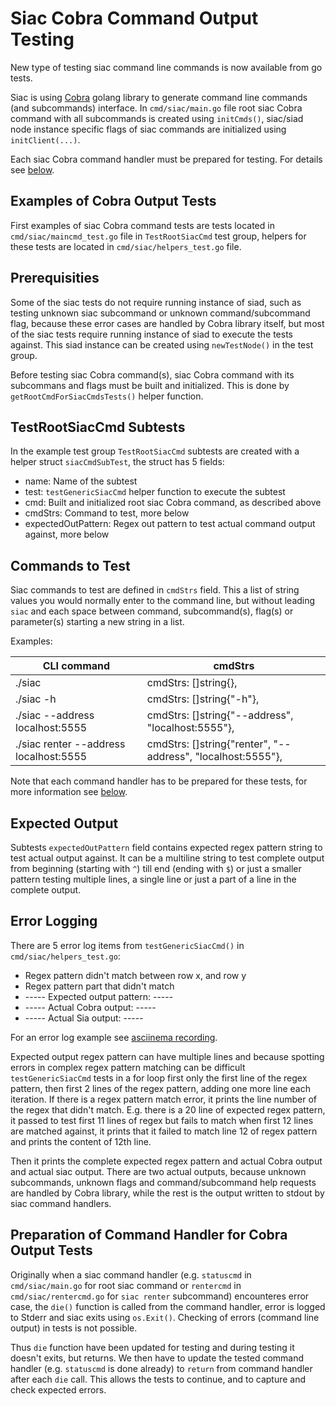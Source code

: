 # Siac Cobra Command Output Testing

New type of testing siac command line commands is now available from go tests.

Siac is using [Cobra](https://github.com/spf13/cobra) golang library to generate command line commands (and subcommands) interface. In `cmd/siac/main.go` file root siac Cobra command with all subcommands is created using `initCmds()`, siac/siad node instance specific flags of siac commands are initialized using `initClient(...)`.

Each siac Cobra command handler must be prepared for testing. For details see [below](#preparation-of-command-handler-for-cobra-Output-tests).

## Examples of Cobra Output Tests

First examples of siac Cobra command tests are tests located in `cmd/siac/maincmd_test.go` file in `TestRootSiacCmd` test group, helpers for these tests are located in `cmd/siac/helpers_test.go` file.

## Prerequisities

Some of the siac tests do not require running instance of siad, such as testing unknown siac subcommand or unknown command/subcommand flag, because these error cases are handled by Cobra library itself, but most of the siac tests require running instance of siad to execute the tests against. This siad instance can be created using `newTestNode()` in the test group.

Before testing siac Cobra command(s), siac Cobra command with its subcommans and flags must be built and initialized. This is done by `getRootCmdForSiacCmdsTests()` helper function.

## TestRootSiacCmd Subtests

In the example test group `TestRootSiacCmd` subtests are created with a helper struct `siacCmdSubTest`, the struct has 5 fields: 

* name: Name of the subtest
* test: `testGenericSiacCmd` helper function to execute the subtest
* cmd: Built and initialized root siac Cobra command, as described above
* cmdStrs: Command to test, more below
* expectedOutPattern: Regex out pattern to test actual command output against, more below

## Commands to Test

Siac commands to test are defined in `cmdStrs` field. This a list of string values you would normally enter to the command line, but without leading `siac` and each space between command, subcommand(s), flag(s) or parameter(s) starting a new string in a list.

Examples:

|CLI command|cmdStrs|
|---|---|
|./siac|cmdStrs: []string{},|
|./siac -h|cmdStrs: []string{"-h"},|
|./siac --address localhost:5555|cmdStrs: []string{"--address", "localhost:5555"},|
|./siac renter --address localhost:5555|cmdStrs: []string{"renter", "--address", "localhost:5555"},|

Note that each command handler has to be prepared for these tests, for more information see [below](#preparation-of-command-handler-for-cobra-Output-tests).

## Expected Output

Subtests `expectedOutPattern` field contains expected regex pattern string to test actual output against. It can be a multiline string to test complete output from beginning (starting with `^`) till end (ending with `$`) or just a smaller pattern testing multiple lines, a single line or just a part of a line in the complete output.

## Error Logging

There are 5 error log items from `testGenericSiacCmd()` in `cmd/siac/helpers_test.go`:

* Regex pattern didn't match between row x, and row y
* Regex pattern part that didn't match
* ----- Expected output pattern: -----
* ----- Actual Cobra output: -----
* ----- Actual Sia output: -----

For an error log example see [asciinema recording](https://asciinema.org/a/hye45Aakye0eBjDcYJJwOnTgp).

Expected output regex pattern can have multiple lines and because spotting errors in complex regex pattern matching can be difficult `testGenericSiacCmd` tests in a for loop first only the first line of the regex pattern, then first 2 lines of the regex pattern, adding one more line each iteration. If there is a regex pattern match error, it prints the line number of the regex that didn't match. E.g. there is a 20 line of expected regex pattern, it passed to test first 11 lines of regex but fails to match when first 12 lines are matched against, it prints that it failed to match line 12 of regex pattern and prints the content of 12th line.

Then it prints the complete expected regex pattern and actual Cobra output and actual siac output. There are two actual outputs, because unknown subcommands, unknown flags and command/subcommand help requests are handled by Cobra library, while the rest is the output written to stdout by siac command handlers.


## Preparation of Command Handler for Cobra Output Tests

Originally when a siac command handler (e.g. `statuscmd` in `cmd/siac/main.go` for root siac command or `rentercmd` in `cmd/siac/rentercmd.go` for `siac renter` subcommand) encounteres error case, the `die()` function is called from the command handler, error is logged to Stderr and siac exits using `os.Exit()`. Checking of errors (command line output) in tests is not possible.

Thus `die` function have been updated for testing and during testing it doesn't exits, but returns. We then have to update the tested command handler (e.g. `statuscmd` is done already) to `return` from command handler after each `die` call. This allows the tests to continue, and to capture and check expected errors.